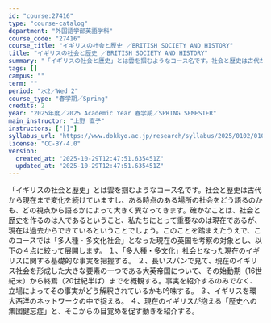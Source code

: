 ```yaml
---
id: "course:27416"
type: "course-catalog"
department: "外国語学部英語学科"
course_code: "27416"
course_title: "イギリスの社会と歴史 ／BRITISH SOCIETY AND HISTORY"
title: "イギリスの社会と歴史 ／BRITISH SOCIETY AND HISTORY"
summary: "「イギリスの社会と歴史」とは雲を掴むようなコース名です。社会と歴史は古代から現在まで変化を続けていますし、ある時点のある場所の社会をどう語るのかも、どの視点から語るかによって大きく異なってきます。確かなことは、社会と歴史を作るのは人であると…"
tags: []
campus: ""
term: ""
period: "水2／Wed 2"
course_type: "春学期／Spring"
credits: 2
year: "2025年度／2025 Academic Year 春学期／SPRING SEMESTER"
main_instructor: "上野 直子"
instructors: ["[]"]
syllabus_url: "https://www.dokkyo.ac.jp/research/syllabus/2025/0102/0102_27416_ja_JP.html"
license: "CC-BY-4.0"
version:
  created_at: "2025-10-29T12:47:51.635451Z"
  updated_at: "2025-10-29T12:47:51.635451Z"
---
```

「イギリスの社会と歴史」とは雲を掴むようなコース名です。社会と歴史は古代から現在まで変化を続けていますし、ある時点のある場所の社会をどう語るのかも、どの視点から語るかによって大きく異なってきます。確かなことは、社会と歴史を作るのは人であるということ、私たちにとって重要なのは現在であるが、現在は過去からできているということでしょう。このことを踏まえたうえで、このコースでは「多人種・多文化社会」となった現在の英国を考察の対象とし、以下の４点に絞って展開します。 １、「多人種・多文化」社会となった現在のイギリスに関する基礎的な事実を把握する。 ２、長いスパンで見て、現在のイギリス社会を形成した大きな要素の一つである大英帝国について、その始動期（16世紀末）から終焉（20世紀半ば）までを概観する。事実を紹介するのみでなく、立場によってその事実がどう解釈されているかも吟味する。 ３、イギリスを環大西洋のネットワークの中で捉える。 ４、現在のイギリスが抱える「歴史への集団健忘症」と、そこからの目覚めを促す動きを紹介する。
